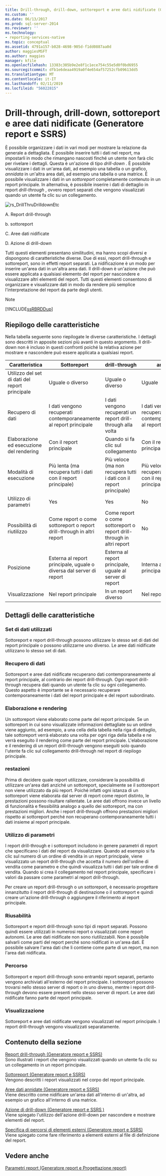 ```yaml
---
title: Drill-through, drill-down, sottoreport e aree dati nidificate (Generatore Report e SSRS) | Microsoft Docs
ms.custom: ''
ms.date: 06/13/2017
ms.prod: sql-server-2014
ms.reviewer: ''
ms.technology:
- reporting-services-native
ms.topic: conceptual
ms.assetid: 4791a157-b028-4698-905d-f1dd0887aa0d
author: maggiesMSFT
ms.author: maggies
manager: kfile
ms.openlocfilehash: 13383c305b9e2e8f1c1ece754c55e5d0f0bd6955
ms.sourcegitcommit: dfb1e6deaa4919a0f4e654af57252cfb09613dd5
ms.translationtype: MT
ms.contentlocale: it-IT
ms.lasthandoff: 02/11/2019
ms.locfileid: "56022815"
---
```

# <a name="drillthrough-drilldown-subreports-and-nested-data-regions-report-builder-and-ssrs"></a>Drill-through, drill-down, sottoreport e aree dati nidificate (Generatore report e SSRS)
  È possibile organizzare i dati in vari modi per mostrare la relazione da generale a dettagliata.  È possibile inserire tutti i dati nel report, ma impostarli in modo che rimangano nascosti finché un utente non farà clic per rivelare i dettagli. Questa è un'azione di tipo *drill-down* . È possibile visualizzare i dati in un'area dati, ad esempio una tabella o un grafico, *annidata* in un'altra area dati, ad esempio una tabella o una matrice. È possibile visualizzare i dati in un *sottoreport* completamente contenuto in un report principale. In alternativa, è possibile inserire i dati di dettaglio in report *drill-through* , ovvero report separati che vengono visualizzati quando un utente fa clic su un collegamento.  
  
 ![rs_DrillThruDrilldownEtc](../media/rs-drillthrudrilldownetc.gif "rs_DrillThruDrilldownEtc")  
  
 A. Report drill-through  
  
 b. sottoreport  
  
 C. Aree dati nidificate  
  
 D. Azione di drill-down  
  
 Tutti questi elementi presentano similitudini, ma hanno scopi diversi e dispongono di caratteristiche diverse. Due di essi, report drill-through e sottoreport, sono in effetti report separati. La nidificazione è un modo per inserire un'area dati in un'altra area dati. Il drill-down è un'azione che può essere applicata a qualsiasi elemento del report per nascondere e visualizzare altri elementi del report. Tutti questi elementi consentono di organizzare e visualizzare dati in modo da rendere più semplice l'interpretazione del report da parte degli utenti.  
  
> [!NOTE]  
>  [!INCLUDE[ssRBRDDup](../../includes/ssrbrddup-md.md)]  
  
##  <a name="SummaryCharacteristics"></a> Riepilogo delle caratteristiche  
 Nella tabella seguente sono riepilogate le diverse caratteristiche. I dettagli sono descritti in apposite sezioni più avanti in questo argomento. Il drill-down non è incluso in questi confronti poiché la relativa azione per mostrare e nascondere può essere applicata a qualsiasi report.  
  
|Caratteristica|Sottoreport|drill-through|annidata|  
|-----------|---------------|------------------|------------|  
|Utilizzo del set di dati del report principale|Uguale o diverso|Uguale o diverso|Uguale|  
|Recupero di dati|I dati vengono recuperati contemporaneamente al report principale|I dati vengono recuperati un report drill-through alla volta|I dati vengono tutti recuperati contemporaneamente al report principale|  
|Elaborazione ed esecuzione del rendering|Con il report principale|Quando si fa clic sul collegamento|Con il report principale|  
|Modalità di esecuzione|Più lenta (ma recupera tutti i dati con il report principale)|Più veloce (ma non recupera tutti i dati con il report principale)|Più veloce (e recupera tutti i dati con il report principale)|  
|Utilizzo di parametri|Yes|Yes|No|  
|Possibilità di riutilizzo|Come report o come sottoreport o report drill-through in altri report|Come report o come sottoreport o report drill-through in altri report|No|  
|Posizione|Esterna al report principale, uguale o diversa dal server di report|Esterna al report principale, uguale al server di report|Interna al report principale|  
|Visualizzazione|Nel report principale|In un report diverso|Nel report principale|  
  

  
##  <a name="Details"></a> Dettagli delle caratteristiche  
  
###  <a name="Datasets"></a> Set di dati utilizzati  
 Sottoreport e report drill-through possono utilizzare lo stesso set di dati del report principale o possono utilizzarne uno diverso. Le aree dati nidificate utilizzano lo stesso set di dati.  
  
###  <a name="RetrieveData"></a> Recupero di dati  
 Sottoreport e aree dati nidificate recuperano dati contemporaneamente al report principale, al contrario dei report drill-through. Ogni report drill-through recupera dati quando un utente fa clic su ogni collegamento. Questo aspetto è importante se è necessario recuperare contemporaneamente i dati del report principale e del report subordinato.  
  
###  <a name="ProcessRender"></a> Elaborazione e rendering  
 Un sottoreport viene elaborato come parte del report principale. Se un sottoreport in cui sono visualizzate informazioni dettagliate su un ordine viene aggiunto, ad esempio, a una cella della tabella nella riga di dettaglio, tale sottoreport verrà elaborato una volta per ogni riga della tabella e ne verrà eseguito il rendering come parte del report principale. L'elaborazione e il rendering di un report drill-through vengono eseguiti solo quando l'utente fa clic sul collegamento drill-through nel report di riepilogo principale.  
  
###  <a name="Performance"></a> restazioni  
 Prima di decidere quale report utilizzare, considerare la possibilità di utilizzare un'area dati anziché un sottoreport, specialmente se il sottoreport non viene utilizzato da più report. Poiché infatti ogni istanza di un sottoreport viene elaborata dal server di report come report distinto, le prestazioni possono risultare rallentate. Le aree dati offrono invece un livello di funzionalità e flessibilità analogo a quello dei sottoreport, ma con prestazioni migliori. Anche i report drill-through offrono prestazioni migliori rispetto ai sottoreport perché non recuperano contemporaneamente tutti i dati insieme al report principale.  
  
###  <a name="Parameters"></a> Utilizzo di parametri  
 I report drill-through e i sottoreport includono in genere parametri di report che specificano i dati del report da visualizzare. Quando ad esempio si fa clic sul numero di un ordine di vendita in un report principale, viene visualizzato un report drill-through che accetta il numero dell'ordine di vendita come parametro e che quindi visualizza tutti i dati per tale ordine di vendita. Quando si crea il collegamento nel report principale, specificare i valori da passare come parametri al report drill-through.  
  
 Per creare un report drill-through o un sottoreport, è necessario progettare innanzitutto il report drill-through di destinazione o il sottoreport e quindi creare un'azione drill-through o aggiungere il riferimento al report principale.  
  
###  <a name="Reusability"></a> Riusabilità  
 Sottoreport e report drill-through sono tipi di report separati. Possono quindi essere utilizzati in numerosi report o visualizzati come report autonomi. Le aree dati nidificate non sono riutilizzabili. Non è possibile salvarli come parti del report perché sono nidificati in un'area dati. È possibile salvare l'area dati che li contiene come parte di un report, ma non l'area dati nidificata.  
  
###  <a name="Location"></a> Percorso  
 Sottoreport e report drill-through sono entrambi report separati, pertanto vengono archiviati all'esterno del report principale. I sottoreport possono trovarsi nello stesso server di report o in uno diverso, mentre i report drill-through devono essere presenti nello stesso server di report. Le aree dati nidificate fanno parte del report principale.  
  
###  <a name="Display"></a> Visualizzazione  
 Sottoreport e aree dati nidificate vengono visualizzati nel report principale. I report drill-through vengono visualizzati separatamente.  
  

  
##  <a name="InThisSection"></a> Contenuto della sezione  
 [Report drill-through &#40;Generatore report e SSRS&#41;](drillthrough-reports-report-builder-and-ssrs.md)  
 Sono illustrati i report che vengono visualizzati quando un utente fa clic su un collegamento in un report principale.  
  
 [Sottoreport &#40;Generatore report e SSRS&#41;](subreports-report-builder-and-ssrs.md)  
 Vengono descritti i report visualizzati nel corpo del report principale.  
  
 [Aree dati annidate &#40;Generatore report e SSRS&#41;](nested-data-regions-report-builder-and-ssrs.md)  
 Viene descritto come nidificare un'area dati all'interno di un'altra, ad esempio un grafico all'interno di una matrice.  
  
 [Azione di drill-down &#40;Generatore report e SSRS &#41;](drilldown-action-report-builder-and-ssrs.md)  
 Viene spiegato l'utilizzo dell'azione drill-down per nascondere e mostrare elementi del report.  
  
 [Specifica di percorsi di elementi esterni &#40;Generatore report e SSRS&#41;](specifying-paths-to-external-items-report-builder-and-ssrs.md)  
 Viene spiegato come fare riferimento a elementi esterni al file di definizione del report.  
  
## <a name="see-also"></a>Vedere anche  
 [Parametri report &#40;Generatore report e Progettazione report&#41;](report-parameters-report-builder-and-report-designer.md)  
  
  
